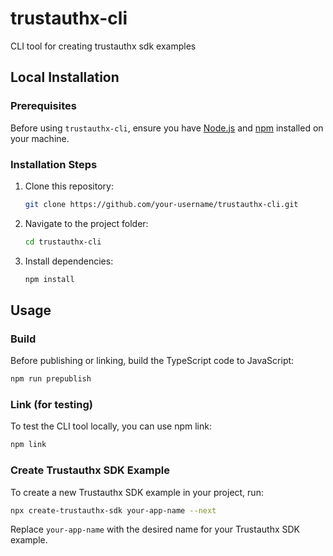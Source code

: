 # trustauthx-cli

CLI tool for creating trustauthx sdk examples

## Local Installation

### Prerequisites

Before using `trustauthx-cli`, ensure you have [Node.js](https://nodejs.org/) and [npm](https://www.npmjs.com/) installed on your machine.

### Installation Steps

1. Clone this repository:

   ```bash
   git clone https://github.com/your-username/trustauthx-cli.git
   ```

2. Navigate to the project folder:

   ```bash
   cd trustauthx-cli
   ```

3. Install dependencies:

   ```bash
   npm install
   ```

## Usage

### Build

Before publishing or linking, build the TypeScript code to JavaScript:

```bash
npm run prepublish
```

### Link (for testing)

To test the CLI tool locally, you can use npm link:

```bash
npm link
```

### Create Trustauthx SDK Example

To create a new Trustauthx SDK example in your project, run:

```bash
npx create-trustauthx-sdk your-app-name --next
```

Replace `your-app-name` with the desired name for your Trustauthx SDK example.
